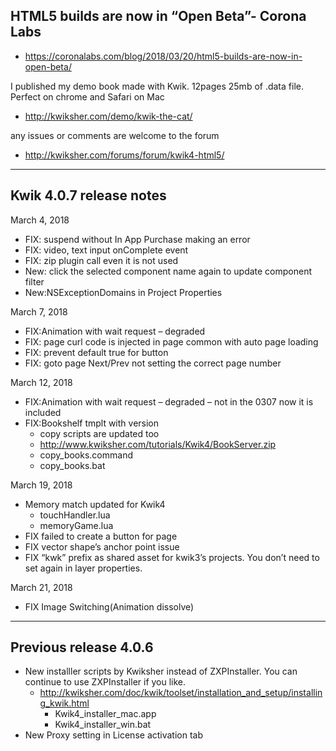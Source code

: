 ## HTML5 builds are now in “Open Beta”- Corona Labs

* https://coronalabs.com/blog/2018/03/20/html5-builds-are-now-in-open-beta/

I published my demo book made with Kwik. 12pages 25mb of .data file. Perfect on chrome and Safari on Mac

* http://kwiksher.com/demo/kwik-the-cat/

any issues or comments are welcome to the forum

* http://kwiksher.com/forums/forum/kwik4-html5/

---
## Kwik 4.0.7 release notes

March 4, 2018
* FIX: suspend without In App Purchase making an error
* FIX: video, text input onComplete event
* FIX: zip plugin call even it is not used
* New: click the selected component name again to update component filter
* New:NSExceptionDomains in Project Properties

March 7, 2018
* FIX:Animation with wait request – degraded
* FIX: page curl code is injected in page common with auto page loading
* FIX: prevent default true for button
* FIX: goto page Next/Prev not setting the correct page number

March 12, 2018
* FIX:Animation with wait request – degraded – not in the 0307 now it is included
* FIX:Bookshelf tmplt with version
    * copy scripts are updated too
    * http://www.kwiksher.com/tutorials/Kwik4/BookServer.zip
    * copy_books.command
    * copy_books.bat

March 19, 2018
* Memory match updated for Kwik4
    * touchHandler.lua
    * memoryGame.lua
* FIX failed to create a button for page
* FIX vector shape’s anchor point issue
* FIX “kwk” prefix as shared asset for kwik3’s projects. You don’t need to set again in layer properties.

March 21, 2018
* FIX Image Switching(Animation dissolve)

----
## Previous release 4.0.6
* New installler scripts by Kwiksher instead of ZXPInstaller. You can continue to use ZXPInstaller if you like.
	* http://kwiksher.com/doc/kwik/toolset/installation_and_setup/installing_kwik.html
		* Kwik4_installer_mac.app
		* Kwik4_installer_win.bat
* New Proxy setting in License activation tab
